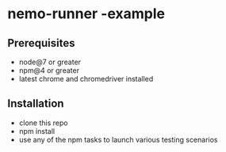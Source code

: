 # nemo-runner -example

## Prerequisites

- node@7 or greater
- npm@4 or greater
- latest chrome and chromedriver installed

## Installation

- clone this repo
- npm install
- use any of the npm tasks to launch various testing scenarios
